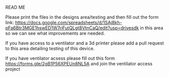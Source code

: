 READ ME

Please print the files in the designs
area/testing and then fill out the form link: https://docs.google.com/spreadsheets/d/1SAj8kh-pFa6Btr3MGE1hswED1W7riFutQLgt8VtnCaQ/edit?usp=drivesdk
in this area so we can see what improvements are needed.

If you have access to a ventilator and a 3d printer please add a 
pull request to this area detailing testing of this device.

If you have ventilator acsess please fill out this form https://forms.gle/2gB1P56XPEUn8NL5A
and join the ventilator access project

